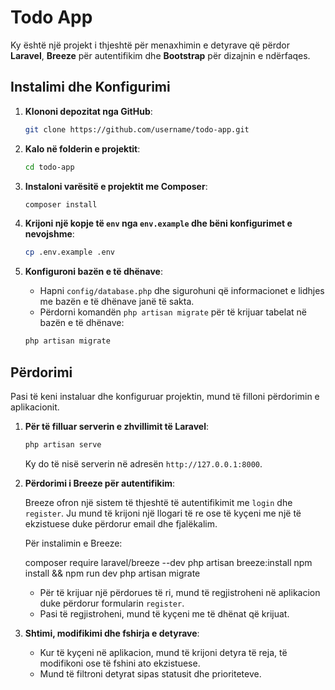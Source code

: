 # Todo App

Ky është një projekt i thjeshtë për menaxhimin e detyrave që përdor **Laravel**, **Breeze** për autentifikim dhe **Bootstrap** për dizajnin e ndërfaqes.

## Instalimi dhe Konfigurimi

1. **Klononi depozitat nga GitHub**:

    ```bash
    git clone https://github.com/username/todo-app.git
    ```

2. **Kalo në folderin e projektit**:

    ```bash
    cd todo-app
    ```

3. **Instaloni varësitë e projektit me Composer**:

    ```bash
    composer install
    ```

4. **Krijoni një kopje të `env` nga `env.example` dhe bëni konfigurimet e nevojshme**:

    ```bash
    cp .env.example .env
    ```


5. **Konfiguroni bazën e të dhënave**:

    - Hapni `config/database.php` dhe sigurohuni që informacionet e lidhjes me bazën e të dhënave janë të sakta.
    - Përdorni komandën `php artisan migrate` për të krijuar tabelat në bazën e të dhënave:

    ```bash
    php artisan migrate
    ```

## Përdorimi

Pasi të keni instaluar dhe konfiguruar projektin, mund të filloni përdorimin e aplikacionit.

1. **Për të filluar serverin e zhvillimit të Laravel**:

    ```bash
    php artisan serve
    ```

    Ky do të nisë serverin në adresën `http://127.0.0.1:8000`.

2. **Përdorimi i Breeze për autentifikim**:

    Breeze ofron një sistem të thjeshtë të autentifikimit me `login` dhe `register`. Ju mund të krijoni një llogari të re ose të kyçeni me një të ekzistuese duke përdorur email dhe fjalëkalim.

    Për instalimin e Breeze:

    composer require laravel/breeze --dev
    php artisan breeze:install
    npm install && npm run dev
    php artisan migrate

    - Për të krijuar një përdorues të ri, mund të regjistroheni në aplikacion duke përdorur formularin `register`.
    - Pasi të regjistroheni, mund të kyçeni me të dhënat që krijuat.

3. **Shtimi, modifikimi dhe fshirja e detyrave**:

    - Kur të kyçeni në aplikacion, mund të krijoni detyra të reja, të modifikoni ose të fshini ato ekzistuese.
    - Mund të filtroni detyrat sipas statusit dhe prioriteteve.






